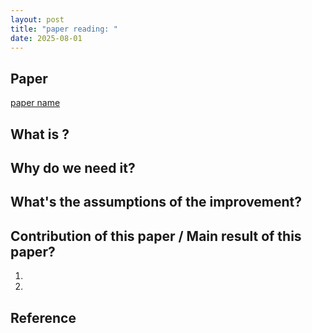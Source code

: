 ```yaml
---
layout: post
title: "paper reading: "
date: 2025-08-01
---
```


## Paper 

[paper name](https://proceedings.mlr.press/v161/ryder21a/ryder21a.pdf)

## What is ?



## Why do we need it?



## What's the assumptions of the improvement?



## Contribution of this paper / Main result of this paper?

1. 

2.

## Reference
